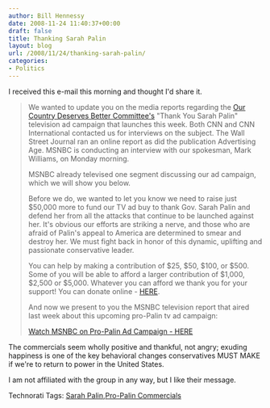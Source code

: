 ```yaml
---
author: Bill Hennessy
date: 2008-11-24 11:40:37+00:00
draft: false
title: Thanking Sarah Palin
layout: blog
url: /2008/11/24/thanking-sarah-palin/
categories:
- Politics
---
```


I received this e-mail this morning and thought I'd share it.

 

>   
> 
> We wanted to update you on the media reports regarding the [Our Country Deserves Better Committee's](https://paracom.paramountcommunication.com/ct/2644819:3175717592:m:1:119121196:C271CA0DF6BD9215DA4FC91A6B7FD8EA) "Thank You Sarah Palin" television ad campaign that launches this week. Both CNN and CNN International contacted us for interviews on the subject. The Wall Street Journal ran an online report as did the publication Advertising Age. MSNBC is conducting an interview with our spokesman, Mark Williams, on Monday morning.
> 
>    
> 
> MSNBC already televised one segment discussing our ad campaign, which we will show you below.
> 
>    
> 
> Before we do, we wanted to let you know we need to raise just $50,000 more to fund our TV ad buy to thank Gov. Sarah Palin and defend her from all the attacks that continue to be launched against her. It's obvious our efforts are striking a nerve, and those who are afraid of Palin's appeal to America are determined to smear and destroy her. We must fight back in honor of this dynamic, uplifting and passionate conservative leader.
> 
>    
> 
> You can help by making a contribution of $25, $50, $100, or $500. Some of you will be able to afford a larger contribution of $1,000, $2,500 or $5,000. Whatever you can afford we thank you for your support! You can donate online - [HERE](https://paracom.paramountcommunication.com/ct/2644820:3175717592:m:1:119121196:C271CA0DF6BD9215DA4FC91A6B7FD8EA).
> 
>    
> 
> And now we present to you the MSNBC television report that aired last week about this upcoming pro-Palin tv ad campaign:
> 
>    
> 
> [Watch MSNBC on Pro-Palin Ad Campaign - HERE](https://paracom.paramountcommunication.com/ct/2644821:3175717592:m:1:119121196:C271CA0DF6BD9215DA4FC91A6B7FD8EA)
> 
> 

 

The commercials seem wholly positive and thankful, not angry; exuding happiness is one of the key behavioral changes conservatives MUST MAKE if we're to return to power in the United States.

 

I am not affiliated with the group in any way, but I like their message.

 

 

Technorati Tags: [Sarah Palin](https://technorati.com/tags/Sarah%20Palin),[Pro-Palin Commercials](https://technorati.com/tags/Pro-Palin%20Commercials)
